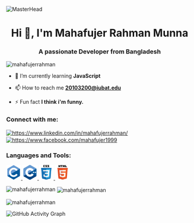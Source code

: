 ![MasterHead](https://indoanalytica.com/static/images/bannerr.gif)
<h1 align="center">Hi 👋, I'm Mahafujer Rahman Munna</h1>
<h3 align="center">A passionate Developer from Bangladesh</h3>
<img align ="right" alt "Coding" width="400" src="https://cdn.filestackcontent.com/efbSR18hT5uRKuo0zoMA">

<p align="left"> <img src="https://komarev.com/ghpvc/?username=mahafujerrahman&label=Profile%20views&color=0e75b6&style=flat" alt="mahafujerrahman" /> </p>

- 🌱 I’m currently learning **JavaScript**

- 📫 How to reach me **20103200@iubat.edu**

- ⚡ Fun fact **I think i'm funny.**

<h3 align="left">Connect with me:</h3>
<p align="left">
<a href="https://linkedin.com/in/https://www.linkedin.com/in/mahafujerrahman/" target="blank"><img align="center" src="https://raw.githubusercontent.com/rahuldkjain/github-profile-readme-generator/master/src/images/icons/Social/linked-in-alt.svg" alt="https://www.linkedin.com/in/mahafujerrahman/" height="30" width="40" /></a>
<a href="https://fb.com/https://www.facebook.com/mahafujer1999" target="blank"><img align="center" src="https://raw.githubusercontent.com/rahuldkjain/github-profile-readme-generator/master/src/images/icons/Social/facebook.svg" alt="https://www.facebook.com/mahafujer1999" height="30" width="40" /></a>
</p>

<h3 align="left">Languages and Tools:</h3>
<p align="left"> <a href="https://www.cprogramming.com/" target="_blank" rel="noreferrer"> <img src="https://raw.githubusercontent.com/devicons/devicon/master/icons/c/c-original.svg" alt="c" width="40" height="40"/> </a> <a href="https://www.w3schools.com/cpp/" target="_blank" rel="noreferrer"> <img src="https://raw.githubusercontent.com/devicons/devicon/master/icons/cplusplus/cplusplus-original.svg" alt="cplusplus" width="40" height="40"/> </a> <a href="https://www.w3schools.com/css/" target="_blank" rel="noreferrer"> <img src="https://raw.githubusercontent.com/devicons/devicon/master/icons/css3/css3-original-wordmark.svg" alt="css3" width="40" height="40"/> </a> <a href="https://www.w3.org/html/" target="_blank" rel="noreferrer"> <img src="https://raw.githubusercontent.com/devicons/devicon/master/icons/html5/html5-original-wordmark.svg" alt="html5" width="40" height="40"/> </a> </p>

<p><img align="left" src="https://github-readme-stats.vercel.app/api/top-langs?username=mahafujerrahman&show_icons=true&locale=en&layout=compact" alt="mahafujerrahman" /></p>

<p>&nbsp;<img align="center" src="https://github-readme-stats.vercel.app/api?username=mahafujerrahman&show_icons=true&locale=en" alt="mahafujerrahman" /></p>

<p><img align="center" src="https://github-readme-streak-stats.herokuapp.com/?user=mahafujerrahman&" alt="mahafujerrahman" /></p>


![GitHub Activity Graph](https://activity-graph.herokuapp.com/graph?username=mahafujerrahman) 
